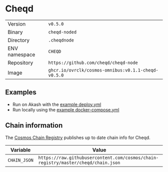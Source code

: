 # Cheqd

| | |
|---|---|
|Version|`v0.5.0`|
|Binary|`cheqd-noded`|
|Directory|`.cheqdnode`|
|ENV namespace|`CHEQD`|
|Repository|`https://github.com/cheqd/cheqd-node`|
|Image|`ghcr.io/ovrclk/cosmos-omnibus:v0.1.1-cheqd-v0.5.0`|

## Examples

- Run on Akash with the [example deploy.yml](./deploy.yml)
- Run locally using the [example docker-compose.yml](./docker-compose.yml)

## Chain information

The [Cosmos Chain Registry](https://github.com/cosmos/chain-registry) publishes up to date chain info for Cheqd.

|Variable|Value|
|---|---|
|`CHAIN_JSON`|`https://raw.githubusercontent.com/cosmos/chain-registry/master/cheqd/chain.json`|
